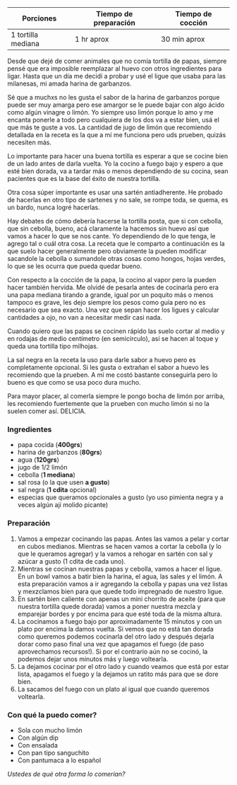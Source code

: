| Porciones          | Tiempo de preparación | Tiempo de cocción |
|--------------------|-----------------------|-------------------|
| 1 tortilla mediana | 1 hr aprox            | 30 min aprox      |

Desde que dejé de comer animales que no comía tortilla de papas, siempre pensé que era imposible reemplazar al huevo con otros ingredientes para ligar. Hasta que un día me decidí a probar y usé el ligue que usaba para las milanesas, mi amada harina de garbanzos.

Sé que a muchxs no les gusta el sabor de la harina de garbanzos porque puede ser muy amarga pero ese amargor se le puede bajar con algo ácido como algún vinagre o limón. Yo siempre uso limón porque lo amo y me encanta ponerle a todo pero cualquiera de los dos va a estar bien, usá el que más te guste a vos. La cantidad de jugo de limón que recomiendo detallada en la receta es la que a mí me funciona pero uds prueben, quizás necesiten más.

Lo importante para hacer una buena tortilla es esperar a que se cocine bien de un lado antes de darla vuelta. Yo la cocino a fuego bajo y espero a que esté bien dorada, va a tardar más o menos dependiendo de su cocina, sean pacientes que es la base del éxito de nuestra tortilla.

Otra cosa súper importante es usar una sartén antiadherente. He probado de hacerlas en otro tipo de sartenes y no sale, se rompe toda, se quema, es un bardo, nunca logré hacerlas.

Hay debates de cómo debería hacerse la tortilla posta, que si con cebolla, que sin cebolla, bueno, acá claramente la hacemos sin huevo así que vamos a hacer lo que se nos cante. Yo dependiendo de lo que tenga, le agrego tal o cuál otra cosa. La receta que le comparto a continuación es la que suelo hacer generalmente pero obviamente la pueden modificar sacandole la cebolla o sumandole otras cosas como hongos, hojas verdes, lo que se les ocurra que pueda quedar bueno.

Con respecto a la cocción de la papa, la cocino al vapor pero la pueden hacer también hervida. Me olvidé de pesarla antes de cocinarla pero era una papa mediana tirando a grande, igual por un poquito más o menos tampoco es grave, les dejo siempre los pesos como guía pero no es necesario que sea exacto. Una vez que sepan hacer los ligues y calcular cantidades a ojo, no van a necesitar medir casi nada.

Cuando quiero que las papas se cocinen rápido las suelo cortar al medio y en rodajas de medio centímetro (en semicírculo), así se hacen al toque y queda una tortilla tipo milhojas.

La sal negra en la receta la uso para darle sabor a huevo pero es completamente opcional. Si les gusta o extrañan el sabor a huevo les recomiendo que la prueben. A mí me costó bastante conseguirla pero lo bueno es que como se usa poco dura mucho.

Para mayor placer, al comerla siempre le pongo bocha de limón por arriba, les recomiendo fuertemente que la prueben con mucho limón si no la suelen comer así. DELICIA.

### Ingredientes

- papa cocida (**400grs**)
- harina de garbanzos (**80grs**)
- agua (**120grs**)
- jugo de 1/2 limón
- cebolla (**1 mediana**)
- sal rosa (o la que usen **a gusto**)
- sal negra (**1 cdita** opcional)
- especias que queramos opcionales a gusto (yo uso pimienta negra y a veces algún ají molido picante)

### Preparación

1. Vamos a empezar cocinando las papas. Antes las vamos a pelar y cortar en cubos medianos. Mientras se hacen vamos a cortar la cebolla (y lo que le queramos agregar) y la vamos a rehogar en sartén con sal y azúcar a gusto (1 cdita de cada uno).
2. Mientras se cocinan nuestras papas y cebolla, vamos a hacer el ligue. En un bowl vamos a batir bien la harina, el agua, las sales y el limón. A esta preparación vamos a ir agregando la cebolla y papas una vez listas y mexzclamos bien para que quede todo impregnado de nuestro ligue.
3. En sartén bien caliente con apenas un mini chorrito de aceite (para que nuestra tortilla quede dorada) vamos a poner nuestra mezcla y emparejar bordes y por encima para que esté toda de la misma altura.
4. La cocinamos a fuego bajo por aproximadamente 15 minutos y con un plato por encima la damos vuelta. Si vemos que no está tan dorada como queremos podemos cocinarla del otro lado y después dejarla dorar como paso final una vez que apagamos el fuego (de paso aprovechamos recursos!). Si por el contrario aún no se cocinó, la podemos dejar unos minutos más y luego voltearla.
5. La dejamos cocinar por el otro lado y cuando veamos que está por estar lista, apagamos el fuego y la dejamos un ratito más para que se dore bien.
6. La sacamos del fuego con un plato al igual que cuando queremos voltearla.

### Con qué la puedo comer?
- Sola con mucho limón
- Con algún dip
- Con ensalada
- Con pan tipo sanguchito
- Con pantumaca a lo español

*Ustedes de qué otra forma lo comerían?*